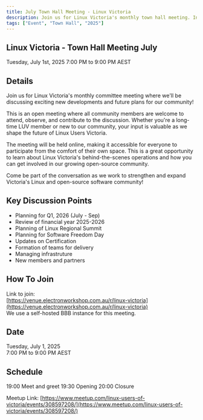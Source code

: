 ```yaml
---
title: July Town Hall Meeting - Linux Victoria
description: Join us for Linux Victoria's monthly town hall meeting. In the July town hall we are discussing Planning for Q1, 2026 (July - Sep), Review of financial year 2025-2026, Planning of Linux Regional Summit, Planning for Software Freedom Day, Updates on Certification, Formation of teams for delivery, Managing infrastruture, New members and partners
tags: ["Event", "Town Hall", "2025"]
---
```


## Linux Victoria - Town Hall Meeting July

Tuesday, July 1st, 2025
7:00 PM to 9:00 PM AEST

## Details

Join us for Linux Victoria's monthly committee meeting where we'll be discussing exciting new developments and future plans for our community!

This is an open meeting where all community members are welcome to attend, observe, and contribute to the discussion. Whether you're a long-time LUV member or new to our community, your input is valuable as we shape the future of Linux Users Victoria.

The meeting will be held online, making it accessible for everyone to participate from the comfort of their own space. This is a great opportunity to learn about Linux Victoria's behind-the-scenes operations and how you can get involved in our growing open-source community.

Come be part of the conversation as we work to strengthen and expand Victoria's Linux and open-source software community!

## Key Discussion Points

- Planning for Q1, 2026 (July - Sep)
- Review of financial year 2025-2026
- Planning of Linux Regional Summit
- Planning for Software Freedom Day
- Updates on Certification
- Formation of teams for delivery
- Managing infrastruture
- New members and partners

## How To Join

Link to join:  
[https://venue.electronworkshop.com.au/r/linux-victoria](https://venue.electronworkshop.com.au/r/linux-victoria)  
We use a self-hosted BBB instance for this meeting.

## Date
Tuesday, July 1, 2025  
7:00 PM to 9:00 PM AEST

## Schedule

19:00 Meet and greet
19:30 Opening
20:00 Closure


Meetup Link:
[https://www.meetup.com/linux-users-of-victoria/events/308597208/](https://www.meetup.com/linux-users-of-victoria/events/308597208/)
